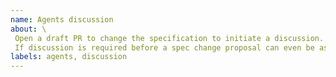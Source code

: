 ```yaml
---
name: Agents discussion
about: \
 Open a draft PR to change the specification to initiate a discussion.
 If discussion is required before a spec change proposal can even be assembled, create an Agent discussion issue first.
labels: agents, discussion
---
```


<!--
Open a draft PR to change the specification to initiate a discussion.
If discussion is required before a spec change proposal can even be assembled, create an Agent discussion issue first.
-->